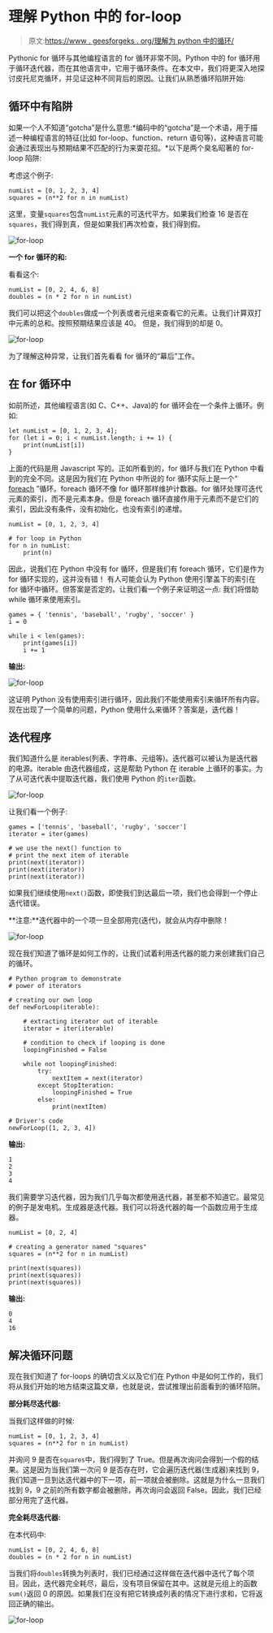 # 理解 Python 中的 for-loop

> 原文:[https://www . geesforgeks . org/理解为 python 中的循环/](https://www.geeksforgeeks.org/understanding-for-loop-in-python/)

Pythonic for 循环与其他编程语言的 for 循环非常不同。Python 中的 for 循环用于循环迭代器，而在其他语言中，它用于循环条件。在本文中，我们将更深入地探讨皮托尼克循环，并见证这种不同背后的原因。让我们从熟悉循环陷阱开始:

## 循环中有陷阱

如果一个人不知道“gotcha”是什么意思:*编码中的“gotcha”是一个术语，用于描述一种编程语言的特征(比如 for-loop、function、return 语句等)，这种语言可能会通过表现出与预期结果不匹配的行为来耍花招。*以下是两个臭名昭著的 for-loop 陷阱:

考虑这个例子:

```
numList = [0, 1, 2, 3, 4]
squares = (n**2 for n in numList)
```

这里，变量`squares`包含`numList`元素的可迭代平方。如果我们检查 16 是否在`squares`，我们得到真，但是如果我们再次检查，我们得到假。

![for-loop](img/4e507602dda4fdaa0ecf5d0543fa8f1a.png)

**一个 for 循环的和:**

看看这个:

```
numList = [0, 2, 4, 6, 8]
doubles = (n * 2 for n in numList)
```

我们可以把这个`doubles`做成一个列表或者元组来查看它的元素。让我们计算双打中元素的总和。按照预期结果应该是 40。
但是，我们得到的却是 0。

![for-loop](img/6f15560ca5e5b90fb5f0a68e343524ab.png)

为了理解这种异常，让我们首先看看 for 循环的“幕后”工作。

## 在 for 循环中

如前所述，其他编程语言(如 C、C++、Java)的 for 循环会在一个条件上循环。例如:

```
let numList = [0, 1, 2, 3, 4];
for (let i = 0; i < numList.length; i += 1) {
    print(numList[i])
}
```

上面的代码是用 Javascript 写的。正如所看到的，for 循环与我们在 Python 中看到的完全不同。这是因为我们在 Python 中所说的 for 循环实际上是一个“ [foreach](https://en.wikipedia.org/wiki/Foreach_loop) ”循环。foreach 循环不像 for 循环那样维护计数器。for 循环处理可迭代元素的索引，而不是元素本身。但是 foreach 循环直接作用于元素而不是它们的索引，因此没有条件，没有初始化，也没有索引的递增。

```
numList = [0, 1, 2, 3, 4]

# for loop in Python
for n in numList: 
    print(n)
```

因此，说我们在 Python 中没有 for 循环，但是我们有 foreach 循环，它们是作为 for 循环实现的，这并没有错！
有人可能会认为 Python 使用引擎盖下的索引在 for 循环中循环。但答案是否定的。让我们看一个例子来证明这一点:
我们将借助 while 循环来使用索引。

```
games = { 'tennis', 'baseball', 'rugby', 'soccer' } 
i = 0

while i < len(games):
    print(games[i])
    i += 1
```

**输出:**

![for-loop](img/a52b5e235e849beb87d0eadfb7960481.png)

这证明 Python 没有使用索引进行循环，因此我们不能使用索引来循环所有内容。现在出现了一个简单的问题，Python 使用什么来循环？答案是，迭代器！

## 迭代程序

我们知道什么是 iterables(列表、字符串、元组等)。迭代器可以被认为是迭代器的电源。iterable 由迭代器组成，这是帮助 Python 在 iterable 上循环的事实。为了从可迭代表中提取迭代器，我们使用 Python 的`iter`函数。

![for-loop](img/085d3ff1051b3196236bbb7400b1a6dc.png)

让我们看一个例子:

```
games = ['tennis', 'baseball', 'rugby', 'soccer']
iterator = iter(games)

# we use the next() function to 
# print the next item of iterable
print(next(iterator)) 
print(next(iterator))
print(next(iterator))
```

如果我们继续使用`next()`函数，即使我们到达最后一项，我们也会得到一个停止迭代错误。

**注意:**迭代器中的一个项一旦全部用完(迭代)，就会从内存中删除！

![for-loop](img/354a7ae431fd09377b934087a94c0732.png)

现在我们知道了循环是如何工作的，让我们试着利用迭代器的能力来创建我们自己的循环。

```
# Python program to demonstrate
# power of iterators

# creating our own loop
def newForLoop(iterable): 

    # extracting iterator out of iterable
    iterator = iter(iterable) 

    # condition to check if looping is done
    loopingFinished = False 

    while not loopingFinished:
        try:
            nextItem = next(iterator)
        except StopIteration:
            loopingFinished = True
        else:
            print(nextItem)

# Driver's code
newForLoop([1, 2, 3, 4])
```

**输出:**

```
1
2
3
4

```

我们需要学习迭代器，因为我们几乎每次都使用迭代器，甚至都不知道它。最常见的例子是发电机。生成器是迭代器。我们可以将迭代器的每一个函数应用于生成器。

```
numList = [0, 2, 4]

# creating a generator named "squares"
squares = (n**2 for n in numList) 

print(next(squares))
print(next(squares))
print(next(squares))
```

**输出:**

```
0 
4 
16

```

## 解决循环问题

现在我们知道了 for-loops 的确切含义以及它们在 Python 中是如何工作的，我们将从我们开始的地方结束这篇文章，也就是说，尝试推理出前面看到的循环陷阱。

**部分耗尽迭代器:**

当我们这样做的时候:

```
numList = [0, 1, 2, 3, 4]
squares = (n**2 for n in numList)
```

并询问 9 是否在`squares`中，我们得到了 True。但是再次询问会得到一个假的结果。这是因为当我们第一次问 9 是否存在时，它会遍历迭代器(生成器)来找到 9，我们知道一旦到达迭代器中的下一项，前一项就会被删除。这就是为什么一旦我们找到 9，9 之前的所有数字都会被删除，再次询问会返回 False。因此，我们已经部分用完了迭代器。

**完全耗尽迭代器:**

在本代码中:

```
numList = [0, 2, 4, 6, 8]
doubles = (n * 2 for n in numList)
```

当我们将`doubles`转换为列表时，我们已经通过这样做在迭代器中迭代了每个项目。因此，迭代器完全耗尽，最后，没有项目保留在其中。这就是元组上的函数`sum()`返回 0 的原因。如果我们在没有把它转换成列表的情况下进行求和，它将返回正确的输出。

![for-loop](img/ad9993c7feced0e5d9de788b467725e2.png)